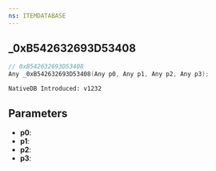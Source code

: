 ```yaml
---
ns: ITEMDATABASE
---
```

## _0xB542632693D53408

```c
// 0xB542632693D53408
Any _0xB542632693D53408(Any p0, Any p1, Any p2, Any p3);
```

```
NativeDB Introduced: v1232
```

## Parameters
* **p0**:
* **p1**:
* **p2**:
* **p3**:
